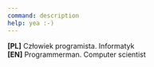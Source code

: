 ```yaml
---
command: description
help: yea :-)
---
```


[](sleep:500)
**[PL]** Człowiek programista. Informatyk  
**[EN]** Programmerman. Computer scientist
[](sleep:400)
